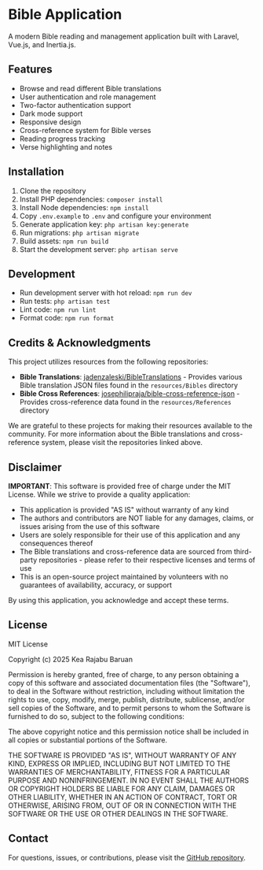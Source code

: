 # Bible Application

A modern Bible reading and management application built with Laravel, Vue.js, and Inertia.js.

## Features

- Browse and read different Bible translations
- User authentication and role management
- Two-factor authentication support
- Dark mode support
- Responsive design
- Cross-reference system for Bible verses
- Reading progress tracking
- Verse highlighting and notes

## Installation

1. Clone the repository
2. Install PHP dependencies: `composer install`
3. Install Node dependencies: `npm install`
4. Copy `.env.example` to `.env` and configure your environment
5. Generate application key: `php artisan key:generate`
6. Run migrations: `php artisan migrate`
7. Build assets: `npm run build`
8. Start the development server: `php artisan serve`

## Development

- Run development server with hot reload: `npm run dev`
- Run tests: `php artisan test`
- Lint code: `npm run lint`
- Format code: `npm run format`

## Credits & Acknowledgments

This project utilizes resources from the following repositories:

- **Bible Translations**: [jadenzaleski/BibleTranslations](https://github.com/jadenzaleski/BibleTranslations) - Provides various Bible translation JSON files found in the `resources/Bibles` directory
- **Bible Cross References**: [josephilipraja/bible-cross-reference-json](https://github.com/josephilipraja/bible-cross-reference-json) - Provides cross-reference data found in the `resources/References` directory

We are grateful to these projects for making their resources available to the community. For more information about the Bible translations and cross-reference system, please visit the repositories linked above.

## Disclaimer

**IMPORTANT**: This software is provided free of charge under the MIT License. While we strive to provide a quality application:

- This application is provided "AS IS" without warranty of any kind
- The authors and contributors are NOT liable for any damages, claims, or issues arising from the use of this software
- Users are solely responsible for their use of this application and any consequences thereof
- The Bible translations and cross-reference data are sourced from third-party repositories - please refer to their respective licenses and terms of use
- This is an open-source project maintained by volunteers with no guarantees of availability, accuracy, or support

By using this application, you acknowledge and accept these terms.

## License

MIT License

Copyright (c) 2025 Kea Rajabu Baruan

Permission is hereby granted, free of charge, to any person obtaining a copy
of this software and associated documentation files (the "Software"), to deal
in the Software without restriction, including without limitation the rights
to use, copy, modify, merge, publish, distribute, sublicense, and/or sell
copies of the Software, and to permit persons to whom the Software is
furnished to do so, subject to the following conditions:

The above copyright notice and this permission notice shall be included in all
copies or substantial portions of the Software.

THE SOFTWARE IS PROVIDED "AS IS", WITHOUT WARRANTY OF ANY KIND, EXPRESS OR
IMPLIED, INCLUDING BUT NOT LIMITED TO THE WARRANTIES OF MERCHANTABILITY,
FITNESS FOR A PARTICULAR PURPOSE AND NONINFRINGEMENT. IN NO EVENT SHALL THE
AUTHORS OR COPYRIGHT HOLDERS BE LIABLE FOR ANY CLAIM, DAMAGES OR OTHER
LIABILITY, WHETHER IN AN ACTION OF CONTRACT, TORT OR OTHERWISE, ARISING FROM,
OUT OF OR IN CONNECTION WITH THE SOFTWARE OR THE USE OR OTHER DEALINGS IN THE
SOFTWARE.

## Contact

For questions, issues, or contributions, please visit the [GitHub repository](https://github.com/kea137/Bible).
